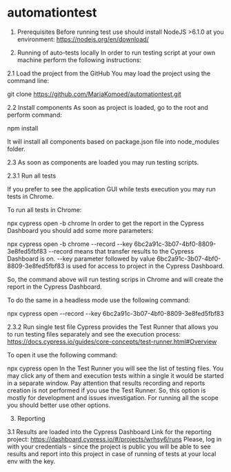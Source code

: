# automationtest
1. Prerequisites
Before running test use should install NodeJS >6.1.0 at you environment: https://nodejs.org/en/download/

2. Running of auto-tests locally
In order to run testing script at your own machine perform the following instructions:

2.1 Load the project from the GitHub
You may load the project using the command line:

git clone https://github.com/MariaKomoed/automationtest.git

2.2 Install components
As soon as project is loaded, go to the root and perform command:

npm install

It will install all components based on package.json file into node_modules folder.

2.3 As soon as components are loaded you may run testing scripts.

2.3.1 Run all tests

If you prefer to see the application GUI while tests execution you may run tests in Chrome.

To run all tests in Chrome:

npx cypress open -b chrome
In order to get the report in the Cypress Dashboard you should add some more parameters:

npx cypress open -b chrome --record --key 6bc2a91c-3b07-4bf0-8809-3e8fed5fbf83
--record means that transfer results to the Cypress Dashboard is on. --key parameter followed by value 6bc2a91c-3b07-4bf0-8809-3e8fed5fbf83 is used for access to project in the Cypress Dashboard.

So, the command above will run testing scrips in Chrome and will create the report in the Cypress Dashboard.

To do the same in a headless mode use the following command:

npx cypress open --record --key 6bc2a91c-3b07-4bf0-8809-3e8fed5fbf83

2.3.2 Run single test file
Cypress provides the Test Runner that allows you to run testing files separately and see the execution process: https://docs.cypress.io/guides/core-concepts/test-runner.html#Overview

To open it use the following command:

npx cypress open
In the Test Runner you will see the list of testing files. You may click any of them and execution tests within a single it would be started in a separate window. Pay attention that results recording and reports creation is not performed if you use the Test Runner. So, this option is mostly for development and issues investigation. For running all the scope you should better use other options.

3. Reporting

3.1 Results are loaded into the Cypress Dashboard
Link for the reporting project: https://dashboard.cypress.io/#/projects/wrhsy6/runs Please, log in with your credentials - since the project is public you will be able to see results and report into this project in case of running of tests at your local env with the key.